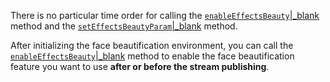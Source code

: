 <div class="mk-hint">

There is no particular time order for calling the [`enableEffectsBeauty`\|_blank](@enableEffectsBeauty) method and the [`setEffectsBeautyParam`\|_blank](@setEffectsBeautyParam) method.
</div>

After initializing the face beautification environment, you can call the [`enableEffectsBeauty`\|_blank](@enableEffectsBeauty) method to enable the face beautification feature you want to use **after or before the stream publishing**.




